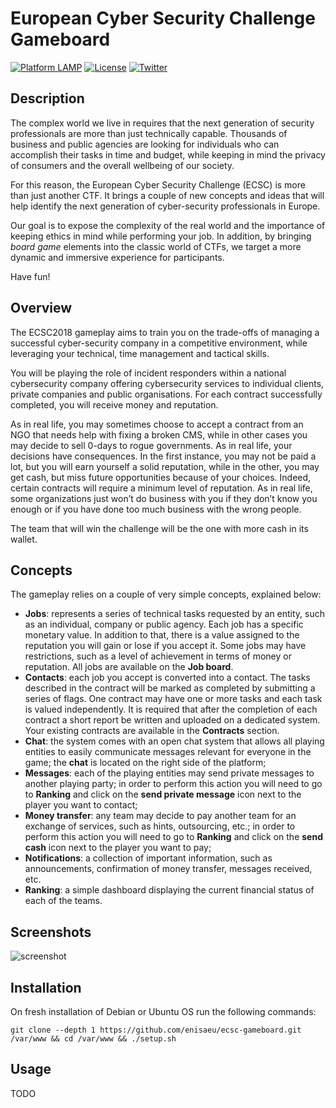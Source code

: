 # European Cyber Security Challenge Gameboard

[![Platform LAMP](https://img.shields.io/badge/platform-LAMP-orange.svg)](#) [![License](https://img.shields.io/badge/license-EUPL--1.2-red.svg)](https://eupl.eu/) [![Twitter](https://img.shields.io/badge/twitter-@enisa_eu-blue.svg)](https://twitter.com/enisa_eu)

## Description

The complex world we live in requires that the next generation of security professionals are more than just technically capable.  Thousands of business and public agencies are looking for individuals who can accomplish their tasks in time and budget, while keeping in mind the privacy of consumers and the overall wellbeing of our society.

For this reason, the European Cyber Security Challenge (ECSC) is more than just another CTF. It brings a couple of new concepts and ideas that will help identify the next generation of cyber-security professionals in Europe. 

Our goal is to expose the complexity of the real world and the importance of keeping ethics in mind while performing your job. In addition, by bringing *board game* elements into the classic world of CTFs, we target a more dynamic and immersive experience   for participants. 

Have fun!

## Overview

The ECSC2018 gameplay aims to train you on the trade-offs of managing a successful cyber-security company in a competitive environment, while leveraging your technical, time management and tactical skills.

You will be playing the role of incident responders within a national cybersecurity company offering cybersecurity services to individual clients, private companies and public organisations. For each contract successfully completed, you will receive money and reputation. 

As in real life, you may sometimes choose to accept a contract from an NGO that needs help with fixing a broken CMS, while in other cases you may decide to sell 0-days to rogue governments. As in real life, your decisions have consequences. In the first instance, you may not be paid a lot, but you will earn yourself a solid reputation, while in the other, you may get cash, but miss future opportunities because of your choices. Indeed, certain contracts will require a minimum level of reputation. As in real life, some organizations just won’t do business with you if they don’t know you enough or if you have done too much business with the wrong people.

The team that will win the challenge will be the one with more cash in its wallet. 

## Concepts

The gameplay relies on a couple of very simple concepts, explained below:

*	**Jobs**: represents a series of technical tasks requested by an entity, such as an individual, company or public agency. Each job has a specific monetary value. In addition to that, there is a value assigned to the reputation you will gain or lose if you accept it. Some jobs may have restrictions, such as a level of achievement in terms of money or reputation. All jobs are available on the **Job board**.
*	**Contacts**: each job you accept is converted into a contact. The tasks described in the contract will be marked as completed by submitting a series of flags. One contract may have one or more tasks and each task is valued independently. It is required that after the completion of each contract a short report be written and uploaded on a dedicated system. Your existing contracts are available in the **Contracts** section.
*	**Chat**: the system comes with an open chat system that allows all playing entities to easily communicate messages relevant for everyone in the game; the **chat** is located on the right side of the platform;
*	**Messages**: each of the playing entities may send private messages to another playing party; in order to perform this action you will need to go to **Ranking** and click on the **send private message** icon next to the player you want to contact;
*	**Money transfer**: any team may decide to pay another team for an exchange of services, such as hints, outsourcing, etc.; in order to perform this action you will need to go to **Ranking** and click on the **send cash** icon next to the player you want to pay;
*	**Notifications**: a collection of important information, such as announcements, confirmation of money transfer, messages received, etc.
*	**Ranking**: a simple dashboard displaying the current financial status of each of the teams.

## Screenshots

![screenshot](https://i.imgur.com/6jpxLsm.png)

## Installation

On fresh installation of Debian or Ubuntu OS run the following commands:

`git clone --depth 1 https://github.com/enisaeu/ecsc-gameboard.git /var/www && cd /var/www && ./setup.sh`

## Usage

TODO
